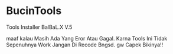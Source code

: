 # BucinTools
Tools Installer BalBaL.X V.5

maaf kalau Masih Ada Yang Eror Atau Gagal. Karna Tools Ini Tidak Sepenuhnya Work
Jangan Di Recode Bngsd. gw Capek Bikinya!!
